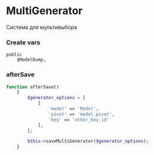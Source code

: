 # MultiGenerator
Система для мультивыбора

### Create vars
```
public
    $ModelDump,
```

### afterSave
```php
function afterSave()
    {
        $generator_options = [
            [
                'model' => 'Model',
                'pivot' => 'model_pivot',
                'key' => 'other_key_id'
            ],
        ];

        $this->saveMultiGenerator($generator_options);
    }
```
